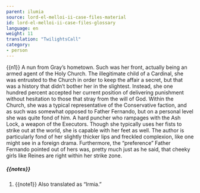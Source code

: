 ```yaml
---
parent: ilumia
source: lord-el-melloi-ii-case-files-material
id: lord-el-melloi-ii-case-files-glossary
language: en
weight: 11
translation: "TwilightsCall"
category:
- person
---
```


{{n1}}
A nun from Gray’s hometown.
Such was her front, actually being an armed agent of the Holy Church.
The illegitimate child of a Cardinal, she was entrusted to the Church in order to keep the affair a secret, but that was a history that didn’t bother her in the slightest. Instead, she one hundred percent accepted her current position of delivering punishment without hesitation to those that stray from the will of God.
Within the Church, she was a typical representative of the Conservative faction, and as such was somewhat opposed to Father Fernando, but on a personal level she was quite fond of him.
A hard puncher who rampages with the Ash Lock, a weapon of the Executors. Though she typically uses her fists to strike out at the world, she is capable with her feet as well.
The author is particularly fond of her slightly thicker lips and freckled complexion, like one might see in a foreign drama. Furthermore, the “preference” Father Fernando pointed out of hers was, pretty much just as he said, that cheeky girls like Reines are right within her strike zone.

##### {{notes}}

1. {{note1}} Also translated as “Irmia.”
